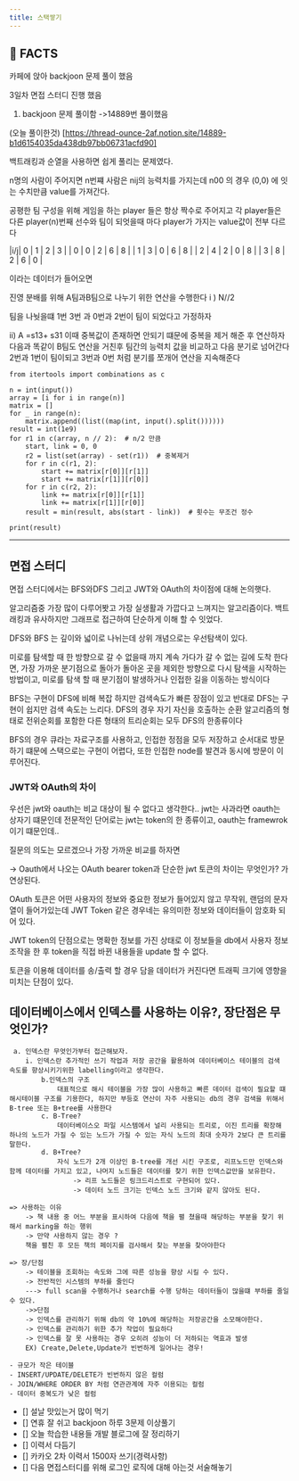```yaml
---
title: 스택쌓기
---
```


## 📌 FACTS

카페에 앉아 backjoon 문제 풀이 했음

3일차 면접 스터디 진행 했음


1. backjoon 문제 풀이함 ->14889번 풀이했음



(오늘 풀이한것)
[https://thread-ounce-2af.notion.site/14889-b1d6154035da438db97bb06731acfd90]


백트래킹과 순열을 사용하면 쉽게 풀리는 문제였다.


n명의 사람이 주어지면 n번쨰 사람은 nij의 능력치를 가지는데 n00 의 경우 (0,0) 에 잇는 수치만큼 value를 가져간다.


공평한 팀 구성을 위해 게임을 하는 player 들은 항상 짝수로 주어지고 각 player들은 다른 player(n)번째 선수와 팀이 되엇을때 마다 player가 가지는 value값이 전부 다르다

|i/j| 0 | 1 | 2 | 3 |
| 0 | 0 | 2 | 6 | 8 |
| 1 | 3 | 0 | 6 | 8 |
| 2 | 4 | 2 | 0 | 8 |
| 3 | 8 | 2 | 6 | 0 |

이라는 데이터가 들어오면

진영 분배를 위해 A팀과B팀으로 나누기 위한 연산을 수행한다
i ) N//2

팀을 나눳을떄 1번 3번 과 0번과 2번이 팀이 되었다고 가정하자

ii) A =s13+ s31 
이때 중복값이 존재하면 안되기 떄문에 중복을 제거 해준 후 연산하자
다음과 똑같이 B팀도 연산을 거친후 
팀간의 능력치 값을 비교하고 다음 분기로 넘어간다
2번과 1번이 팀이되고 3번과 0번 처럼 분기를 쪼개어 연산을 지속해준다



```
from itertools import combinations as c

n = int(input())
array = [i for i in range(n)]
matrix = []
for _ in range(n):
    matrix.append((list((map(int, input().split())))))
result = int(1e9)
for r1 in c(array, n // 2):  # n/2 만큼
    start, link = 0, 0
    r2 = list(set(array) - set(r1))  # 중복제거
    for r in c(r1, 2):
        start += matrix[r[0]][r[1]]
        start += matrix[r[1]][r[0]]
    for r in c(r2, 2):
        link += matrix[r[0]][r[1]]
        link += matrix[r[1]][r[0]]
    result = min(result, abs(start - link))  # 횟수는 무조건 정수

print(result)
```

---

## 면접 스터디

면접 스터디에서는 BFS와DFS 그리고 JWT와 OAuth의 차이점에 대해 논의햇다.

알고리즘중 가장 많이 다루어봣고 가장 실생활과 가깝다고 느껴지는 알고리즘이다.
백트래킹과 유사하지만 그래프로 접근하여 단순하게 이해 할 수 잇었다.

DFS와 BFS 는 깊이와 넓이로 나뉘는데 상위 개념으로는 우선탐색이 있다.

미로를 탐색할 때 한 방향으로 갈 수 없을때 까지 계속 가다가 갈 수 없는 길에 도착 한다면, 가장 가까운 분기점으로 돌아가 돌아온 곳을 제외한 방향으로 다시 탐색을 시작하는 방법이고, 미로를 탐색 할 때 분기점이 발생하거나 인접한 길을 이동하는 방식이다

BFS는 구현이 DFS에 비해 복잡 하지만 검색속도가 빠른 장점이 있고 반대로 DFS는 구현이 쉽지만 검색 속도는 느리다.
DFS의 경우 자기 자신을 호출하는 순환 알고리즘의 형태로 전위순회를 포함한 다른 형태의 트리순회는 모두 DFS의 한종류이다

BFS의 경우 큐라는 자료구조를 사용하고, 인접한 정점을 모두 저장하고 순서대로 방문하기 떄문에 스택으로는 구현이 어렵다, 또한 인접한 node를 발견과 동시에 방문이 이루어진다.

### JWT와 OAuth의 차이

우선은 jwt와 oauth는 비교 대상이 될 수 없다고 생각한다.. jwt는 사과라면 oauth는 상자기 떄문인데 전문적인 단어로는 jwt는 token의 한 종류이고, oauth는 framewrok이기 떄문인데.. 

질문의 의도는 모르겠으나 가장 가까운 비교를 하자면

-> Oauth에서 나오는 OAuth bearer token과 단순한 jwt 토큰의 차이는 무엇인가?
가 연상된다.

OAuth 토큰은 어떤 사용자의 정보와 중요한 정보가 들어있지 않고 무작위, 랜덤의 문자열이 들어가있는데 JWT Token 같은 경우네는 유의미한 정보와 데이터들이 암호화 되어 있다.

JWT token의 단점으로는 명확한 정보를 가진 상태로 이 정보들을 db에서 사용자 정보 조작을 한 후 token을 직접 바뀐 내용들을 update 할 수 없다.

토큰을 이용해 데이터를 송/출력 할 경우 담을 데이터가 커진다면 트래픽 크기에 영향을 미치는 단점이 있다.

## 데이터베이스에서 인덱스를 사용하는 이유?, 장단점은 무엇인가?

     a. 인덱스란 무엇인가부터 접근해보자.
        i. 인덱스란 추가적인 쓰기 작업과 저장 공간을 활용하여 데이터베이스 테이블의 검색 속도를 향상시키기위한 labelling이라고 생각한다.
            b.인덱스의 구조
                대표적으로 해시 테이블을 가장 많이 사용하고 빠른 데이터 검색이 필요할 떄 해시테이블 구조를 기용한다, 하지만 부등호 연산이 자주 사용되는 db의 경우 검색을 위해서 B-tree 또는 B+tree를 사용한다
            c. B-Tree?
                데이터베이스오 파일 시스템에서 널리 사용되는 트리로, 이진 트리를 확장해 하나의 노드가 가질 수 있는 노드가 가질 수 있는 자식 노드의 최대 숫자가 2보다 큰 트리를 말한다.
            d. B+Tree?
                자식 노드가 2개 이상인 B-tree를 개선 시킨 구조로, 리프노드만 인덱스와 함께 데이터를 가지고 있고, 나머지 노드들은 데이터를 찾기 위한 인덱스값만을 보유한다.
                    -> 리프 노드들은 링크드리스트로 구현되어 있다.
                    -> 데이터 노드 크기는 인덱스 노드 크기와 같지 않아도 된다.

    => 사용하는 이유
        -> 책 내용 중 어느 부분을 표시하여 다음에 책을 펼 쳤을때 해당하는 부분을 찾기 위해서 marking을 하는 행위
        -> 만약 사용하지 않는 경우 ?
        책을 펼친 후 모든 책의 페이지를 검사해서 찾는 부분을 찾아야한다
        
    => 장/단점
        -> 테이블을 조회하는 속도와 그에 따른 성능을 향상 시킬 수 있다.
        -> 전반적인 시스템의 부하를 줄인다
        ---> full scan을 수행하거나 search를 수행 당하는 데이터들이 많을떄 부하를 줄일 수 있다.
        ->>단점 
        -> 인덱스를 관리하기 위해 db의 약 10%에 해당하는 저장공간을 소모해야한다.
        -> 인덱스를 관리하기 위한 추가 작업이 필요하다
        -> 인덱스를 잘 못 사용하는 경우 오히려 성능이 더 저하되는 역효과 발생
        EX) Create,Delete,Update가 빈번하게 일어나는 경우!

    - 규모가 작은 테이블
    - INSERT/UPDATE/DELETE가 빈번하지 않은 컬럼
    - JOIN/WHERE ORDER BY 처럼 연관관계에 자주 이용되는 컬럼
    - 데이터 중복도가 낮은 컬럼




- []  설날 맛있는거 많이 먹기
- []  연휴 잘 쉬고 backjoon 하루 3문제 이상풀기
- []  오늘 학습한 내용들 개발 블로그에 잘 정리하기
- []  이력서 다듬기
- []  카카오 2차 이력서 1500자 쓰기(경력사항)
- []  다음 면접스터디를 위해 로그인 로직에 대해 아는것 서술해놓기